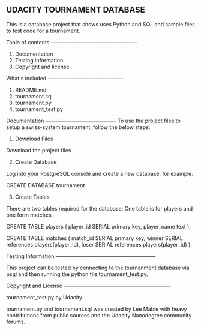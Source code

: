 UDACITY TOURNAMENT DATABASE
---------------------------

This is a database project that shows uses Python and SQL and sample files to test code for a tournament.

Table of contents
————————————————-

1. Documentation
2. Testing Information
3. Copyright and license

What's included
——————————————-

1. README.md
2. tournament.sql
3. tournament.py
4. tournament_test.py

Documentation
—————————————-
To use the project files to setup a swiss-system tournament, follow the below steps.

1. Download Files

Download the project files

2. Create Database

Log into your PostgreSQL console and create a new database, for example:

CREATE DATABASE tournament 

3. Create Tables

There are two tables required for the database.  One table is for players and one form matches.

CREATE TABLE players (
    player_id SERIAL primary key, 
    player_name text
    );

CREATE TABLE matches (
    match_id SERIAL primary key, 
    winner SERIAL references players(player_id), 
    loser SERIAL references players(player_id)
    );

Testing Information
———————————————————

This project can be tested by connecting to the tournanment database via psql and then running the python file tournament_test.py.

Copyright and License
————————————————————-

tournament_test.py by Udacity.

tournament.py and tournament.sql was created by Lee Mabie with heavy contributions from public sources and the Udacity Nanodegree community forums.
